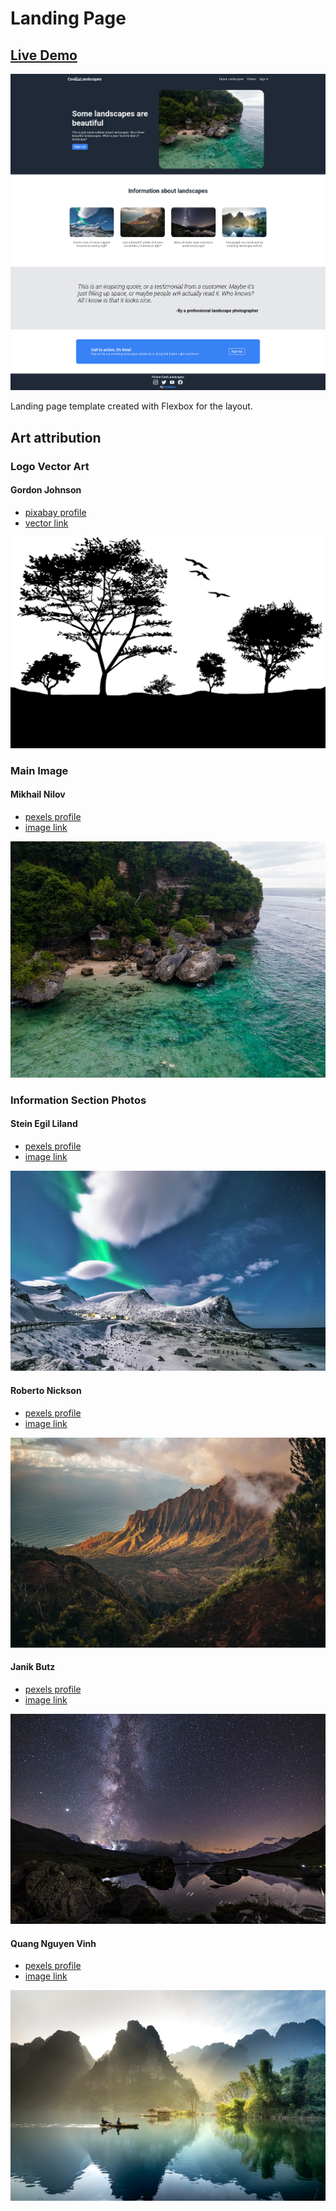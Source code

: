 # Landing Page

## [Live Demo](https://roesparc.github.io/Landing-Page/)

<img alt="Landing Page preview" src="./img/landing-page-preview.jpg"/>

Landing page template created with Flexbox for the layout.

## Art attribution

### Logo Vector Art
#### Gordon Johnson 
- [pixabay profile](https://pixabay.com/users/gdj-1086657/) 
- [vector link](https://pixabay.com/vectors/birds-landscape-silhouette-trees-1302194/)
<p align="center">
<img alt="Logo Image" src="./img/logo1.png"/>
</p>

### Main Image
#### Mikhail Nilov
- [pexels profile](https://www.pexels.com/@mikhail-nilov/)
- [image link](https://www.pexels.com/photo/an-aerial-photography-of-a-beach-near-the-rock-formation-with-green-trees-6965014/)
<p align="center">
    <img alt="Main Image" src="./img/main.jpg"/>
</p>

### Information Section Photos
#### Stein Egil Liland
- [pexels profile](https://www.pexels.com/@therato/)
- [image link](https://www.pexels.com/photo/scenic-view-of-snow-capped-mountains-during-night-3408744/)
<p align="center">
<img alt="Information Section Image 1" src="./img/info-pic1.jpg"/>
</p>

#### Roberto Nickson
- [pexels profile](https://www.pexels.com/@rpnickson/)
- [image link](https://www.pexels.com/photo/brown-mountains-2559941/)
<p align="center">
<img alt="Information Section Image 2" src="./img/info-pic2.jpg"/>
</p>

#### Janik Butz
- [pexels profile](https://www.pexels.com/@janikbutz/)
- [image link](https://www.pexels.com/photo/body-of-water-near-mountain-under-starry-night-5366526/)
<p align="center">
<img alt="Information Section Image 3" src="./img/info-pic3.jpg"/>
</p>

#### Quang Nguyen Vinh
- [pexels profile](https://www.pexels.com/@quang-nguyen-vinh-222549/)
- [image link](https://www.pexels.com/photo/2-people-on-the-boat-2166711/)
<p align="center">
<img alt="Information Section Image 4" src="./img/info-pic4.jpg"/>
</p>
